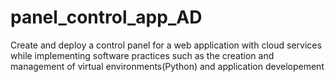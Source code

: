 # panel_control_app_AD
Create and deploy a control panel for a web application with cloud services while implementing software practices such as the creation and management of virtual environments(Python) and application developement
